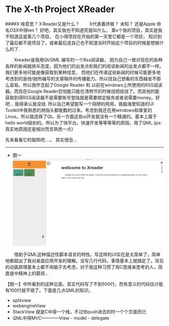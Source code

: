 # The X-th Project XReader


####X 啥意思？ＸReader又是什么？
　　X代表着终极？ 未知？ 还是Apple 命名OSX中得ten？ 好吧，其实我也不知道究竟叫什么， 第x个我的项目，其实是我不知道这是第几个项目， 在小得项目在开始的第一天里它都是一个项目， 知识到了最后都不是项目了，或者最后连自己也不知道当时开始这个项目的时候是想做什么的了.
  
　　Xreader是我用Qt/QML 编写的一个Rss阅读器， 因为自己一致对现在的各种各样的新闻报排斥态度，因为他们的出发点和我们的阅读新闻的出发点都不一样。我们更多地可能是像获取到某种信息， 而他们在传递这些新闻的时候可能更多地考虑到的是他/她所编写的文章稿件的传播能力。所以找自己想看的东西越发不那么容易。所以我怀念起了Google Reader 和 以前在windows上所使用的RSS阅读器。而现在Google Reader恐怕能只能在清明节的时候烧把纸钱了。而其他的能获取到得RSS阅读器不是需要账号登陆就是需要绑定服务或者说需要money。好吧... 我得承认我没钱.
 所以自己希望能写一个简陋的用用，我脑海里知道的UI Toolkit中我熟悉的用指头都能数的过来。考虑到我还在用windows和挚爱的Linux。所以就选择了Qt。另一方面这些ui开发我没有一个精通的。基本上属于hello world级别的。所以为了快平台。快速开发等等等等的原因，用了QML.{ps: 真实地原因还是相对而言熟悉一点}
 
 先来看看它的靓照吧....。 其实很丑...
 
---
- 图一
 ![主界面](QQ20160404-0.png)

　　借助于QML这种描述性脚本语言的特性。写这样的UI实在是太简单了。简单地都超出了我对桌面应用开发的理解。没写几行代码，事情基本上就搞定了。背后的动画原理基本上都不用脑子去考虑，对于我这种习惯了用C思维来思考的人，简直是中精神上的藐视...

【图一】中所看到的这种见面，其实代码写了不到500行，而有意义的代码估计能有100行就不错了。下面是几点QML的知识。
- splitview
- webengineView
- StackView 就是C中得一个栈，不过你push进去的时一个个页面而已
- QML中得MVC————View - model - delegate